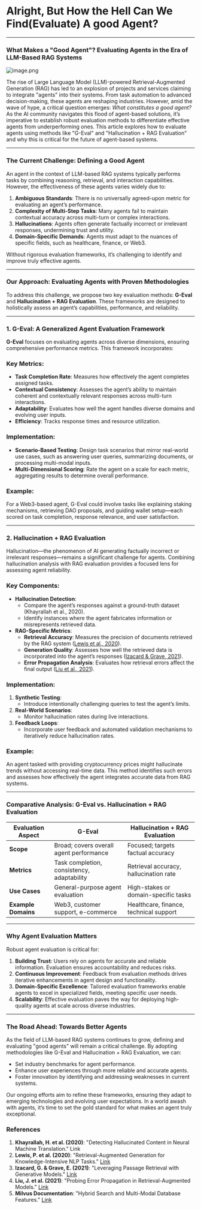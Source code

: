 # Alright, But How the Hell Can We Find(Evaluate) A good Agent?

---

### What Makes a "Good Agent"? Evaluating Agents in the Era of LLM-Based RAG Systems

![image.png](/img/docs/users/our-insight/how-to-find-good-agent/1-img.png)

The rise of Large Language Model (LLM)-powered Retrieval-Augmented Generation (RAG) has led to an explosion of projects and services claiming to integrate "agents" into their systems. From task automation to advanced decision-making, these agents are reshaping industries. However, amid the wave of hype, a critical question emerges: *What constitutes a good agent?* As the AI community navigates this flood of agent-based solutions, it’s imperative to establish robust evaluation methods to differentiate effective agents from underperforming ones. This article explores how to evaluate agents using methods like "G-Eval" and "Hallucination + RAG Evaluation" and why this is critical for the future of agent-based systems.

---

### The Current Challenge: Defining a Good Agent

An agent in the context of LLM-based RAG systems typically performs tasks by combining reasoning, retrieval, and interaction capabilities. However, the effectiveness of these agents varies widely due to:

1. **Ambiguous Standards**: There is no universally agreed-upon metric for evaluating an agent’s performance.
2. **Complexity of Multi-Step Tasks**: Many agents fail to maintain contextual accuracy across multi-turn or complex interactions.
3. **Hallucinations**: Agents often generate factually incorrect or irrelevant responses, undermining trust and utility.
4. **Domain-Specific Demands**: Agents must adapt to the nuances of specific fields, such as healthcare, finance, or Web3.

Without rigorous evaluation frameworks, it’s challenging to identify and improve truly effective agents.

---

### Our Approach: Evaluating Agents with Proven Methodologies

To address this challenge, we propose two key evaluation methods: **G-Eval** and **Hallucination + RAG Evaluation**. These frameworks are designed to holistically assess an agent’s capabilities, performance, and reliability.

---

### 1. **G-Eval: A Generalized Agent Evaluation Framework**

**G-Eval** focuses on evaluating agents across diverse dimensions, ensuring comprehensive performance metrics. This framework incorporates:

### Key Metrics:

- **Task Completion Rate**: Measures how effectively the agent completes assigned tasks.
- **Contextual Consistency**: Assesses the agent’s ability to maintain coherent and contextually relevant responses across multi-turn interactions.
- **Adaptability**: Evaluates how well the agent handles diverse domains and evolving user inputs.
- **Efficiency**: Tracks response times and resource utilization.

### Implementation:

- **Scenario-Based Testing**: Design task scenarios that mirror real-world use cases, such as answering user queries, summarizing documents, or processing multi-modal inputs.
- **Multi-Dimensional Scoring**: Rate the agent on a scale for each metric, aggregating results to determine overall performance.

### Example:

For a Web3-based agent, G-Eval could involve tasks like explaining staking mechanisms, retrieving DAO proposals, and guiding wallet setup—each scored on task completion, response relevance, and user satisfaction.

---

### 2. **Hallucination + RAG Evaluation**

Hallucination—the phenomenon of AI generating factually incorrect or irrelevant responses—remains a significant challenge for agents. Combining hallucination analysis with RAG evaluation provides a focused lens for assessing agent reliability.

### Key Components:

- **Hallucination Detection**:
    - Compare the agent’s responses against a ground-truth dataset (Khayrallah et al., 2020).
    - Identify instances where the agent fabricates information or misrepresents retrieved data.
- **RAG-Specific Metrics**:
    - **Retrieval Accuracy**: Measures the precision of documents retrieved by the RAG system ([Lewis et al., 2020](https://arxiv.org/abs/2005.11401)).
    - **Generation Quality**: Assesses how well the retrieved data is incorporated into the agent’s responses ([Izacard & Grave, 2021](https://arxiv.org/abs/2112.09332)).
    - **Error Propagation Analysis**: Evaluates how retrieval errors affect the final output ([Liu et al., 2021](https://arxiv.org/abs/2110.08118)).

### Implementation:

1. **Synthetic Testing**:
    - Introduce intentionally challenging queries to test the agent’s limits.
2. **Real-World Scenarios**:
    - Monitor hallucination rates during live interactions.
3. **Feedback Loops**:
    - Incorporate user feedback and automated validation mechanisms to iteratively reduce hallucination rates.

### Example:

An agent tasked with providing cryptocurrency prices might hallucinate trends without accessing real-time data. This method identifies such errors and assesses how effectively the agent integrates accurate data from RAG systems.

---

### Comparative Analysis: G-Eval vs. Hallucination + RAG Evaluation

| **Evaluation Aspect** | **G-Eval** | **Hallucination + RAG Evaluation** |
| --- | --- | --- |
| **Scope** | Broad; covers overall agent performance | Focused; targets factual accuracy |
| **Metrics** | Task completion, consistency, adaptability | Retrieval accuracy, hallucination rate |
| **Use Cases** | General-purpose agent evaluation | High-stakes or domain-specific tasks |
| **Example Domains** | Web3, customer support, e-commerce | Healthcare, finance, technical support |

---

### Why Agent Evaluation Matters

Robust agent evaluation is critical for:

1. **Building Trust**: Users rely on agents for accurate and reliable information. Evaluation ensures accountability and reduces risks.
2. **Continuous Improvement**: Feedback from evaluation methods drives iterative enhancements in agent design and functionality.
3. **Domain-Specific Excellence**: Tailored evaluation frameworks enable agents to excel in specialized fields, meeting specific user needs.
4. **Scalability**: Effective evaluation paves the way for deploying high-quality agents at scale across diverse industries.

---

### The Road Ahead: Towards Better Agents

As the field of LLM-based RAG systems continues to grow, defining and evaluating "good agents" will remain a critical challenge. By adopting methodologies like G-Eval and Hallucination + RAG Evaluation, we can:

- Set industry benchmarks for agent performance.
- Enhance user experiences through more reliable and accurate agents.
- Foster innovation by identifying and addressing weaknesses in current systems.

Our ongoing efforts aim to refine these frameworks, ensuring they adapt to emerging technologies and evolving user expectations. In a world awash with agents, it’s time to set the gold standard for what makes an agent truly exceptional.

### References

1. **Khayrallah, H. et al. (2020)**: "Detecting Hallucinated Content in Neural Machine Translation." Link
2. **Lewis, P. et al. (2020)**: "Retrieval-Augmented Generation for Knowledge-Intensive NLP Tasks." [Link](https://arxiv.org/abs/2005.11401)
3. **Izacard, G. & Grave, E. (2021)**: "Leveraging Passage Retrieval with Generative Models." [Link](https://arxiv.org/abs/2112.09332)
4. **Liu, J. et al. (2021)**: "Probing Error Propagation in Retrieval-Augmented Models." [Link](https://arxiv.org/abs/2110.08118)
5. **Milvus Documentation**: "Hybrid Search and Multi-Modal Database Features." [Link](https://milvus.io/docs)